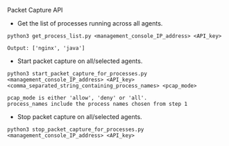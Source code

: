 Packet Capture API

* Get the list of processes running across all agents.

```
python3 get_process_list.py <management_console_IP_address> <API_key>

Output: ['nginx', 'java']

```

* Start packet capture on all/selected agents.

```
python3 start_packet_capture_for_processes.py <management_console_IP_address> <API_key> <comma_separated_string_containing_process_names> <pcap_mode>

pcap_mode is either 'allow', 'deny' or 'all'.
process_names include the process names chosen from step 1

```

* Stop packet capture on all/selected agents.

```
python3 stop_packet_capture_for_processes.py <management_console_IP_address> <API_key>

```
